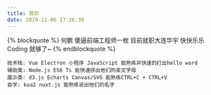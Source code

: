 ```yaml
---
title: 首页
date: 2019-11-06 17:26:30
---
```


{% blockquote %}
何鹏 傻逼前端工程师一枚 目前就职大连华宇 快快乐乐Coding 就够了~
{% endblockquote %}


```
技术栈: Vue Electron 小程序 JavaScript 能熟练并快速的打出hello word
辅助类: Node.js ES6 Ts 能快速拼出他们的英文字母
展示类: d3.js Echarts Canvas/SVG 能熟练CTRL+C + CTRL+V
自学: koa2 nuxt.js 能熟练说出他们的名字
```
